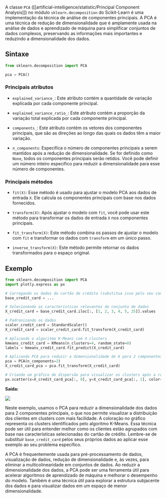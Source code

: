 A classe `PCA` ([[artificial-intelligence/statistic/Principal Component Analysis]]) no módulo `sklearn.decomposition` do Scikit-Learn é uma implementação da técnica de análise de componentes principais. A PCA é uma técnica de redução de dimensionalidade que é amplamente usada na análise de dados e aprendizado de máquina para simplificar conjuntos de dados complexos, preservando as informações mais importantes e reduzindo a dimensionalidade dos dados.
## Sintaxe

```python
from sklearn.decomposition import PCA

pca = PCA()
```

### Principais atributos

- `explained_variance_`: Este atributo contém a quantidade de variação explicada por cada componente principal.

- `explained_variance_ratio_`: Este atributo contém a proporção da variação total explicada por cada componente principal.

- `components_`: Este atributo contém os vetores dos componentes principais, que são as direções ao longo das quais os dados têm a maior variação.

- `n_components`: Especifica o número de componentes principais a serem mantidos após a redução de dimensionalidade. Se for definido como `None`, todos os componentes principais serão retidos. Você pode definir um número inteiro específico para reduzir a dimensionalidade para esse número de componentes.

### Principais métodos

- `fit(X)`: Esse método é usado para ajustar o modelo PCA aos dados de entrada `X`. Ele calcula os componentes principais com base nos dados fornecidos.

- `transform(X)`: Após ajustar o modelo com `fit`, você pode usar este método para transformar os dados de entrada `X` nos componentes principais.

- `fit_transform(X)`: Este método combina os passos de ajustar o modelo com `fit` e transformar os dados com `transform` em um único passo.

- `inverse_transform(X)`: Este método permite retornar os dados transformados para o espaço original.

## Exemplo

```python
from sklearn.decomposition import PCA
import plotly.express as px

# Carregando os dados do cartão de crédito (substitua isso pelo seu conjunto de dados real)
base_credit_card = ...

# Selecionando as características relevantes do conjunto de dados
X_credit_card = base_credit_card.iloc[:, [1, 2, 3, 4, 5, 25]].values

# Padronizando os dados
scaler_credit_card = StandardScaler()
X_credit_card = scaler_credit_card.fit_transform(X_credit_card)

# Aplicando o algoritmo K-Means com 4 clusters
kmeans_credit_card = KMeans(n_clusters=4, random_state=0)
labels = kmeans_credit_card.fit_predict(X_credit_card)

# Aplicando PCA para reduzir a dimensionalidade de 6 para 2 componentes principais
pca = PCA(n_components=2)
X_credit_card_pca = pca.fit_transform(X_credit_card)

# Criando um gráfico de dispersão para visualizar os clusters após a redução de dimensionalidade
px.scatter(x=X_credit_card_pca[:, 0], y=X_credit_card_pca[:, 1], color=labels)
```

**Saída:**

![](pca-plot.png)

Neste exemplo, usamos o PCA para reduzir a dimensionalidade dos dados para 2 componentes principais, o que nos permite visualizar a distribuição dos clientes em clusters com mais facilidade. A coloração no gráfico representa os clusters identificados pelo algoritmo K-Means. Essa técnica pode ser útil para entender melhor como os clientes estão agrupados com base nas características selecionadas do cartão de crédito. Lembre-se de substituir `base_credit_card` pelos seus próprios dados ao aplicar esse exemplo ao seu problema específico.

A PCA é frequentemente usada para pré-processamento de dados, visualização de dados, redução de dimensionalidade e, às vezes, para eliminar a multicolinearidade em conjuntos de dados. Ao reduzir a dimensionalidade dos dados, a PCA pode ser uma ferramenta útil para acelerar algoritmos de aprendizado de máquina e melhorar o desempenho do modelo. Também é uma técnica útil para explorar a estrutura subjacente dos dados e para visualizar dados em um espaço de menor dimensionalidade.